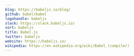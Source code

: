 ```yaml
---
blog: https://babeljs.io/blog/
github: babel/babel
logohandle: babeljs
slack: https://slack.babeljs.io/
sort: babeljs
title: Babel.js
twitter: babeljs
website: https://babeljs.io/
wikipedia: https://en.wikipedia.org/wiki/Babel_(compiler)
---
```

